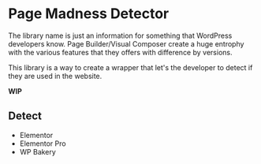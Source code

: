 # Page Madness Detector

The library name is just an information for something that WordPress developers know. Page Builder/Visual Composer create a huge entrophy with the various features that they offers with difference by versions.

This library is a way to create a wrapper that let's the developer to detect if they are used in the website.

**WIP**

## Detect

* Elementor
* Elementor Pro
* WP Bakery
